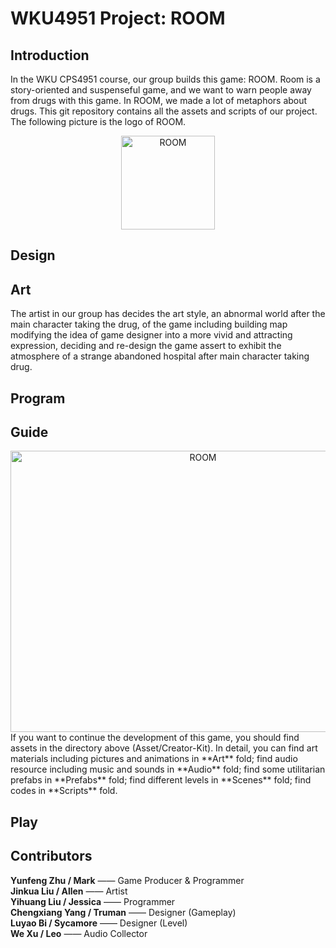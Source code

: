 # WKU4951 Project: ROOM
## Introduction  
In the WKU CPS4951 course, our group builds this game: ROOM. Room is a story-oriented and suspenseful game, and we want to warn people away from drugs 
with this game. In ROOM, we made a lot of metaphors about drugs. This git repository contains all the assets and scripts of our project.
The following picture is the logo of ROOM.  
<div align=center><img src="https://user-images.githubusercontent.com/61057370/160802261-e36150c2-5186-4433-a415-c159427c475d.jpg" width="150" height="150" alt="ROOM"/></div>
  
## Design

## Art
The artist in our group has decides the art style, an abnormal world after the main character taking the drug, of the game including building map modifying the idea of game designer into a more vivid and attracting expression, deciding and re-design the game assert to exhibit the atmosphere of a strange abandoned hospital after main character taking drug.   

## Program

## Guide
<div align=center><img src="https://user-images.githubusercontent.com/61057370/160852793-2e076dbf-1c21-4a0c-985b-0bc55165268f.png" width="600" height="450" alt="ROOM"/></div>
If you want to continue the development of this game, you should find assets in the directory above (Asset/Creator-Kit). In detail, you can find art materials including pictures and animations in **Art** fold; find audio resource including music and sounds in **Audio** fold; find some utilitarian prefabs in **Prefabs** fold; find different levels in **Scenes** fold; find codes in **Scripts** fold.  
  
## Play 

## Contributors 
**Yunfeng Zhu / Mark** —— Game Producer & Programmer  
**Jinkua Liu / Allen** —— Artist  
**Yihuang Liu / Jessica** —— Programmer  
**Chengxiang Yang / Truman** —— Designer (Gameplay)  
**Luyao Bi / Sycamore** —— Designer (Level)  
**We Xu / Leo** —— Audio Collector  
